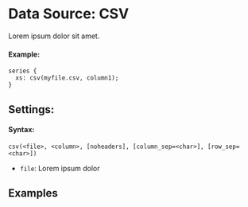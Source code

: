 Data Source: CSV
================

Lorem ipsum dolor sit amet.

#### Example:

    series {
      xs: csv(myfile.csv, column1);
    }


## Settings:

#### Syntax:

    csv(<file>, <column>, [noheaders], [column_sep=<char>], [row_sep=<char>])

- `file`: Lorem ipsum dolor

## Examples

